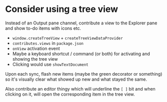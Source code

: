 # Consider using a tree view

Instead of an Output pane channel, contribute a view to the Explorer pane and show to-do items with icons etc.

- `window.createTreeView` + `createTreeViewDataProvider`
- `contributes.views` in `package.json`
- `onView` activation event
- Maybe a keyboard shortcut / command (or both) for activating and showing the tree view
- Clicking would use `showTextDocument`

Upon each sync, flash new items (maybe the green decorator or something) so it's visually clear what showed up new and what stayed the same.

Also contribute an editor thingy which will underline the `[ ]` bit and when clicking on it, will open the corresponding item in the tree view.
